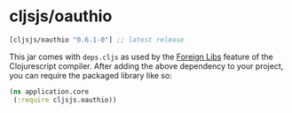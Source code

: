 # cljsjs/oauthio

[](dependency)
```clojure
[cljsjs/oauthio "0.6.1-0"] ;; latest release
```
[](/dependency)

This jar comes with `deps.cljs` as used by the [Foreign Libs][flibs]
feature
of the Clojurescript compiler. After adding the above dependency to
your project, you can require the packaged library like so:

```clojure
(ns application.core
 (:require cljsjs.oauthio))
```

[flibs]: https://github.com/clojure/clojurescript/wiki/Packaging-Foreign-Dependencies
